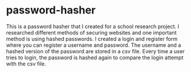 # password-hasher
This is a password hasher that I created for a school research project. I researched different methods of securing websites and one important method is using hashed passwords. I created a login and register form where you can register a username and password. The username and a hashed version of the password are stored in a csv file. Every time a user tries to login, the password is hashed again to compare the login attempt with the csv file.
